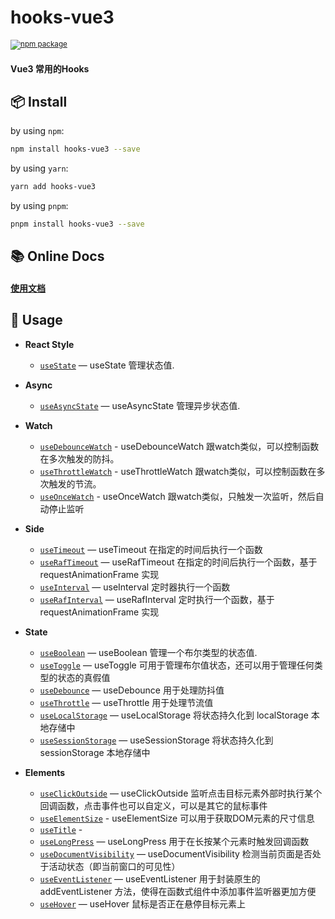 <h1><b>hooks-vue3</b></h1>
  <sup>
    <a href="https://www.npmjs.com/package/hooks-vue3">
       <img src="https://img.shields.io/npm/v/hooks-vue3.svg" alt="npm package" />
    </a>
  </sup>
<h4>Vue3 常用的Hooks</h4>


## 📦 Install

by using `npm`:

```bash
npm install hooks-vue3 --save
```

by using `yarn`:

```bash
yarn add hooks-vue3
```

by using `pnpm`:


```bash
pnpm install hooks-vue3 --save
```

## 📚 Online Docs
<h4>
  <a href="https://laterly.gitbook.io/hooks-vue3/">使用文档</a>
</h4>

## 🔨 Usage

- **React Style**
  - [`useState`](https://laterly.gitbook.io/hooks-vue3/usestate) — useState 管理状态值.

- **Async**
  - [`useAsyncState`](https://laterly.gitbook.io/hooks-vue3/useasyncstate) — useAsyncState 管理异步状态值.
- **Watch**
  - [`useDebounceWatch`](https://laterly.gitbook.io/hooks-vue3/usedebouncewatch) - useDebounceWatch 跟watch类似，可以控制函数在多次触发的防抖。
  - [`useThrottleWatch`](https://laterly.gitbook.io/hooks-vue3/usethrottlewatch) - useThrottleWatch 跟watch类似，可以控制函数在多次触发的节流。
   - [`useOnceWatch`](https://laterly.gitbook.io/hooks-vue3/useoncewatch) - useOnceWatch 跟watch类似，只触发一次监听，然后自动停止监听
- **Side**
  - [`useTimeout`](https://laterly.gitbook.io/hooks-vue3/usetimeout) — useTimeout 在指定的时间后执行一个函数
  - [`useRafTimeout`](https://laterly.gitbook.io/hooks-vue3/useraftimeout) — useRafTimeout 在指定的时间后执行一个函数，基于 requestAnimationFrame 实现
  - [`useInterval`](https://laterly.gitbook.io/hooks-vue3/useinterval) — useInterval 定时器执行一个函数
  - [`useRafInterval`](https://laterly.gitbook.io/hooks-vue3/userafinterval) — useRafInterval 定时执行一个函数，基于 requestAnimationFrame 实现
- **State**
  - [`useBoolean`](https://laterly.gitbook.io/hooks-vue3/useboolean) — useBoolean 管理一个布尔类型的状态值.
  - [`useToggle`](https://laterly.gitbook.io/hooks-vue3/usetoggle) — useToggle 可用于管理布尔值状态，还可以用于管理任何类型的状态的真假值
  - [`useDebounce`](https://laterly.gitbook.io/hooks-vue3/usedebounce) — useDebounce 用于处理防抖值
  - [`useThrottle`](https://laterly.gitbook.io/hooks-vue3/usethrottle) — useThrottle 用于处理节流值
  - [`useLocalStorage`](https://laterly.gitbook.io/hooks-vue3/uselocalstorage) — useLocalStorage 将状态持久化到 localStorage 本地存储中
  - [`useSessionStorage`](https://laterly.gitbook.io/hooks-vue3/usesessionstorage) — useSessionStorage 将状态持久化到 sessionStorage 本地存储中
  
- **Elements**
   - [`useClickOutside`](https://laterly.gitbook.io/hooks-vue3/useclickoutside) — useClickOutside 监听点击目标元素外部时执行某个回调函数，点击事件也可以自定义，可以是其它的鼠标事件
   - [`useElementSize`](https://laterly.gitbook.io/hooks-vue3/useelementsize) - useElementSize 可以用于获取DOM元素的尺寸信息
   - [`useTitle`](https://laterly.gitbook.io/hooks-vue3/usetitle) - 
   - [`useLongPress`](https://laterly.gitbook.io/hooks-vue3/uselongpress) &mdash; useLongPress 用于在长按某个元素时触发回调函数
   - [`useDocumentVisibility`](https://laterly.gitbook.io/hooks-vue3/usedocumentvisibility) &mdash; useDocumentVisibility 检测当前页面是否处于活动状态（即当前窗口的可见性）
   - [`useEventListener`](https://laterly.gitbook.io/hooks-vue3/useeventlistener) &mdash; useEventListener 用于封装原生的 addEventListener 方法，使得在函数式组件中添加事件监听器更加方便
   - [`useHover`](https://laterly.gitbook.io/hooks-vue3/usehover) &mdash; useHover 鼠标是否正在悬停目标元素上